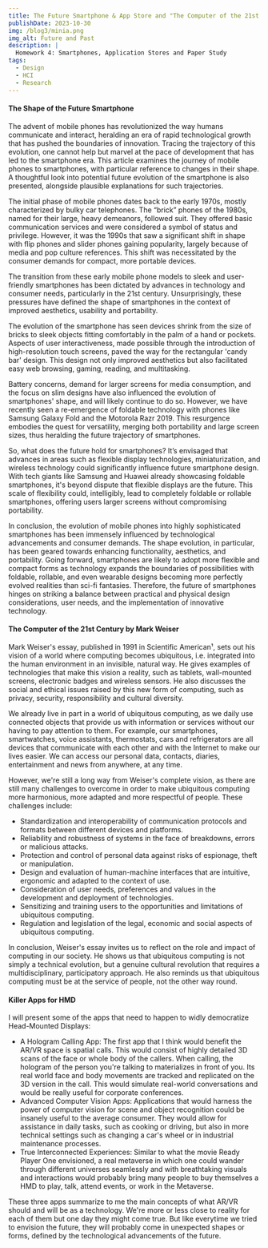 ```yaml
---
title: The Future Smartphone & App Store and "The Computer of the 21st Century" by Mark Weiser
publishDate: 2023-10-30
img: /blog3/minia.png
img_alt: Future and Past
description: |
  Homework 4: Smartphones, Application Stores and Paper Study
tags:
  - Design
  - HCI
  - Research
---
```


#### The Shape of the Future Smartphone

The advent of mobile phones has revolutionized the way humans communicate and interact, heralding an era of rapid technological growth that has pushed the boundaries of innovation. Tracing the trajectory of this evolution, one cannot help but marvel at the pace of development that has led to the smartphone era. This article examines the journey of mobile phones to smartphones, with particular reference to changes in their shape. A thoughtful look into potential future evolution of the smartphone is also presented, alongside plausible explanations for such trajectories.

The initial phase of mobile phones dates back to the early 1970s, mostly characterized by bulky car telephones. The “brick” phones of the 1980s, named for their large, heavy demeanors, followed suit. They offered basic communication services and were considered a symbol of status and privilege. However, it was the 1990s that saw a significant shift in shape with flip phones and slider phones gaining popularity, largely because of media and pop culture references. This shift was necessitated by the consumer demands for compact, more portable devices.

The transition from these early mobile phone models to sleek and user-friendly smartphones has been dictated by advances in technology and consumer needs, particularly in the 21st century. Unsurprisingly, these pressures have defined the shape of smartphones in the context of improved aesthetics, usability and portability.

The evolution of the smartphone has seen devices shrink from the size of bricks to sleek objects fitting comfortably in the palm of a hand or pockets. Aspects of user interactiveness, made possible through the introduction of high-resolution touch screens, paved the way for the rectangular 'candy bar' design. This design not only improved aesthetics but also facilitated easy web browsing, gaming, reading, and multitasking.

Battery concerns, demand for larger screens for media consumption, and the focus on slim designs have also influenced the evolution of smartphones' shape, and will likely continue to do so. However, we have recently seen a re-emergence of foldable technology with phones like Samsung Galaxy Fold and the Motorola Razr 2019. This resurgence embodies the quest for versatility, merging both portability and large screen sizes, thus heralding the future trajectory of smartphones.

So, what does the future hold for smartphones? It’s envisaged that advances in areas such as flexible display technologies, miniaturization, and wireless technology could significantly influence future smartphone design. With tech giants like Samsung and Huawei already showcasing foldable smartphones, it's beyond dispute that flexible displays are the future. This scale of flexibility could, intelligibly, lead to completely foldable or rollable smartphones, offering users larger screens without compromising portability.

In conclusion, the evolution of mobile phones into highly sophisticated smartphones has been immensely influenced by technological advancements and consumer demands. The shape evolution, in particular, has been geared towards enhancing functionality, aesthetics, and portability. Going forward, smartphones are likely to adopt more flexible and compact forms as technology expands the boundaries of possibilities with foldable, rollable, and even wearable designs becoming more perfectly evolved realities than sci-fi fantasies. Therefore, the future of smartphones hinges on striking a balance between practical and physical design considerations, user needs, and the implementation of innovative technology.

#### The Computer of the 21st Century by Mark Weiser

Mark Weiser's essay, published in 1991 in Scientific American¹, sets out his vision of a world where computing becomes ubiquitous, i.e. integrated into the human environment in an invisible, natural way. He gives examples of technologies that make this vision a reality, such as tablets, wall-mounted screens, electronic badges and wireless sensors. He also discusses the social and ethical issues raised by this new form of computing, such as privacy, security, responsibility and cultural diversity.

We already live in part in a world of ubiquitous computing, as we daily use connected objects that provide us with information or services without our having to pay attention to them. For example, our smartphones, smartwatches, voice assistants, thermostats, cars and refrigerators are all devices that communicate with each other and with the Internet to make our lives easier. We can access our personal data, contacts, diaries, entertainment and news from anywhere, at any time.

However, we're still a long way from Weiser's complete vision, as there are still many challenges to overcome in order to make ubiquitous computing more harmonious, more adapted and more respectful of people. These challenges include:

- Standardization and interoperability of communication protocols and formats between different devices and platforms.
- Reliability and robustness of systems in the face of breakdowns, errors or malicious attacks.
- Protection and control of personal data against risks of espionage, theft or manipulation.
- Design and evaluation of human-machine interfaces that are intuitive, ergonomic and adapted to the context of use.
- Consideration of user needs, preferences and values in the development and deployment of technologies.
- Sensitizing and training users to the opportunities and limitations of ubiquitous computing.
- Regulation and legislation of the legal, economic and social aspects of ubiquitous computing.

In conclusion, Weiser's essay invites us to reflect on the role and impact of computing in our society. He shows us that ubiquitous computing is not simply a technical evolution, but a genuine cultural revolution that requires a multidisciplinary, participatory approach. He also reminds us that ubiquitous computing must be at the service of people, not the other way round.

#### Killer Apps for HMD

I will present some of the apps that need to happen to widly democratize Head-Mounted Displays:
- A Hologram Calling App: The first app that I think would benefit the AR/VR space is spatial calls. This would consist of highly detailed 3D scans of the face or whole body of the callers. When calling, the hologram of the person you're talking to materializes in front of you. Its real world face and body movements are tracked and replicated on the 3D version in the call. This would simulate real-world conversations and would be really useful for corporate conferences.
- Advanced Computer Vision Apps: Applications that would harness the power of computer vision for scene and object recognition could be insanely useful to the average consumer. They would allow for assistance in daily tasks, such as cooking or driving, but also in more technical settings such as changing a car's wheel or in industrial maintenance processes.
- True Interconnected Experiences: Similar to what the movie Ready Player One envisioned, a real metaverse in which one could wander through different universes seamlessly and with breathtaking visuals and interactions would probably bring many people to buy themselves a HMD to play, talk, attend events, or work in the Metaverse.

These three apps summarize to me the main concepts of what AR/VR should and will be as a technology. We're more or less close to reality for each of them but one day they might come true. But like everytime we tried to envision the future, they will probably come in unexpected shapes or forms, defined by the technological advancements of the future.